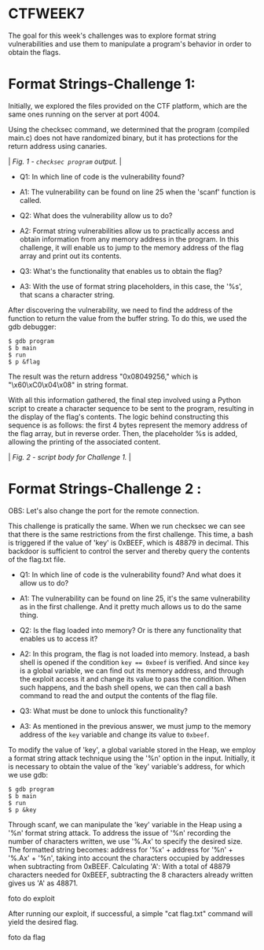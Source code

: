 # CTFWEEK7
The goal for this week's challenges was to explore format string vulnerabilities and use them to manipulate a program's behavior in order to obtain the flags.

# Format Strings-Challenge 1:
Initially, we explored the files provided on the CTF platform, which are the same ones running on the server at port 4004.

Using the checksec command, we determined that the program (compiled main.c) does not have randomized binary, but it has protections for the return address using canaries.

| *Fig. 1 - `checksec program` output.* |

- Q1: In which line of code is the vulnerability found?

- A1: The vulnerability can be found on line 25 when the 'scanf' function is called.

- Q2: What does the vulnerability allow us to do?

- A2: Format string vulnerabilities allow us to practically access and obtain information from any memory address in the program. In this challenge, it will enable us to jump to the memory address of the flag array and print out its contents.

- Q3: What's the functionality that enables us to obtain the flag?

- A3: With the use of format string placeholders, in this case, the '%s', that scans a character string.

After discovering the vulnerability, we need to find the address of the function to return the value from the buffer string. To do this, we used the gdb debugger:

```
$ gdb program
$ b main
$ run
$ p &flag 
```


The result was the return address "0x08049256," which is "\x60\xC0\x04\x08" in string format.

With all this information gathered, the final step involved using a Python script to create a character sequence to be sent to the program, resulting in the display of the flag's contents. The logic behind constructing this sequence is as follows: the first 4 bytes represent the memory address of the flag array, but in reverse order. Then, the placeholder %s is added, allowing the printing of the associated content.


| *Fig. 2 - script body for Challenge 1.* |




# Format Strings-Challenge 2 : 

OBS: Let's also change the port for the remote connection.

This challenge is pratically the same. When we run checksec we can see that there is the same restrictions from the first challenge.
This time, a bash is triggered if the value of 'key' is 0xBEEF, which is 48879 in decimal. This backdoor is sufficient to control the server and thereby query the contents of the flag.txt file.

- Q1: In which line of code is the vulnerability found? And what does it allow us to do?
- A1: The vulnerability can be found on line 25, it's the same vulnerability as in the first challenge. And it pretty much allows us to do the same thing.

- Q2: Is the flag loaded into memory? Or is there any functionality that enables us to access it?
- A2: In this program, the flag is not loaded into memory. Instead, a bash shell is opened if the condition `key == 0xbeef` is verified. And since `key` is a global variable, we can find out its memory address, and through the exploit access it and change its value to pass the condition. When such happens, and the bash shell opens, we can then call a bash command to read the and output the contents of the flag file.

- Q3: What must be done to unlock this functionality?
- A3: As mentioned in the previous answer, we must jump to the memory address of the `key` variable and change its value to `0xbeef`.


To modify the value of 'key', a global variable stored in the Heap, we employ a format string attack technique using the '%n' option in the input. Initially, it is necessary to obtain the value of the 'key' variable's address, for which we use gdb:


```
$ gdb program
$ b main
$ run
$ p &key 
```

Through scanf, we can manipulate the 'key' variable in the Heap using a '%n' format string attack. To address the issue of '%n' recording the number of characters written, we use '%.Ax' to specify the desired size. The formatted string becomes: address for '%x' + address for '%n' + '%.Ax' + '%n', taking into account the characters occupied by addresses when subtracting from 0xBEEF. Calculating 'A': With a total of 48879 characters needed for 0xBEEF, subtracting the 8 characters already written gives us 'A' as 48871.


foto do exploit


After running our exploit, if successful, a simple "cat flag.txt" command will yield the desired flag.


foto da flag 

